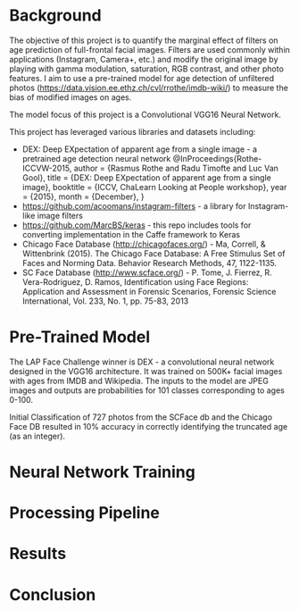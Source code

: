 # Background
The objective of this project is to quantify the marginal effect of filters on age prediction of full-frontal facial images. Filters are used commonly within applications (Instagram, Camera+, etc.) and modify the original image by playing with gamma modulation, saturation, RGB contrast, and other photo features. I aim to use a pre-trained model for age detection of unfiltered photos (https://data.vision.ee.ethz.ch/cvl/rrothe/imdb-wiki/) to measure the bias of modified images on ages.

The model focus of this project is a Convolutional VGG16 Neural Network.

This project has leveraged various libraries and datasets including: 
- DEX: Deep EXpectation of apparent age from a single image - a pretrained age detection neural network
@InProceedings{Rothe-ICCVW-2015,
  author = {Rasmus Rothe and Radu Timofte and Luc Van Gool},
  title = {DEX: Deep EXpectation of apparent age from a single image},
  booktitle = {ICCV, ChaLearn Looking at People workshop},
  year = {2015},
  month = {December},
}
- https://github.com/acoomans/instagram-filters - a library for Instagram-like image filters
- https://github.com/MarcBS/keras - this repo includes tools for converting implementation in the Caffe framework to Keras
- Chicago Face Database (http://chicagofaces.org/) - Ma, Correll, & Wittenbrink (2015). The Chicago Face Database: A Free Stimulus Set of Faces and Norming Data. Behavior Research Methods, 47, 1122-1135.
- SC Face Database (http://www.scface.org/) - P. Tome, J. Fierrez, R. Vera-Rodriguez, D. Ramos, Identification using Face Regions:
Application and Assessment in Forensic Scenarios, Forensic Science International, Vol. 233, No. 1, pp. 75-83, 2013

# Pre-Trained Model
The LAP Face Challenge winner is DEX - a convolutional neural network designed in the VGG16 architecture. It was trained on 500K+ facial images with ages from IMDB and Wikipedia. The inputs to the model are JPEG images and outputs are probabilities for 101 classes corresponding to ages 0-100. 

Initial Classification of 727 photos from the SCFace db and the Chicago Face DB resulted in 10% accuracy in correctly identifying the truncated age (as an integer).

# Neural Network Training

# Processing Pipeline

# Results

# Conclusion

